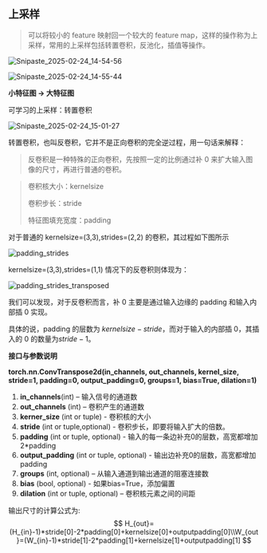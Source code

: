 ## 上采样

> 可以将较小的 feature 映射回一个较大的 feature map，这样的操作称为上采样，常用的上采样包括转置卷积，反池化，插值等操作。

![Snipaste_2025-02-24_14-54-56](https://yangyang666.oss-cn-chengdu.aliyuncs.com/images/Snipaste_2025-02-24_14-54-56.png)





![Snipaste_2025-02-24_14-55-44](https://yangyang666.oss-cn-chengdu.aliyuncs.com/images/Snipaste_2025-02-24_14-55-44.png)







**小特征图 -> 大特征图**

可学习的上采样：转置卷积





![Snipaste_2025-02-24_15-01-27](https://yangyang666.oss-cn-chengdu.aliyuncs.com/images/Snipaste_2025-02-24_15-01-27.png)

转置卷积，也叫反卷积，它并不是正向卷积的完全逆过程，用一句话来解释：

> 反卷积是一种特殊的正向卷积，先按照一定的比例通过补 0 来扩大输入图像的尺寸，再进行普通的卷积。

> 卷积核大小：kernelsize
>
> 卷积步长：stride
>
> 特征图填充宽度：padding

对于普通的 kernelsize=(3,3),strides=(2,2) 的卷积，其过程如下图所示



![padding_strides](https://yangyang666.oss-cn-chengdu.aliyuncs.com/images/padding_strides.gif)





kernelsize=(3,3),strides=(1,1) 情况下的反卷积则体现为：





![padding_strides_transposed](https://yangyang666.oss-cn-chengdu.aliyuncs.com/images/padding_strides_transposed.gif)

我们可以发现，对于反卷积而言，补 0 主要是通过输入边缘的 padding 和输入内部插 0 实现。

具体的说，padding 的层数为 $kernelsize−stride$，而对于输入的内部插 0，其插入的 0 的数量为$stride−1$。



**接口与参数说明**

**torch.nn.ConvTranspose2d(in_channels, out_channels, kernel_size, stride=1, padding=0, output_padding=0, groups=1, bias=True, dilation=1)**

1. **in_channels**(int) – 输入信号的通道数
2. **out_channels** (int) – 卷积产生的通道数
3. **kerner_size** (int or tuple) - 卷积核的大小
4. **stride** (int or tuple,optional) - 卷积步长，即要将输入扩大的倍数。
5. **padding** (int or tuple, optional) - 输入的每一条边补充0的层数，高宽都增加2*padding
6. **output_padding** (int or tuple, optional) - 输出边补充0的层数，高宽都增加padding
7. **groups** (int, optional) – 从输入通道到输出通道的阻塞连接数
8. **bias** (bool, optional) - 如果bias=True，添加偏置
9. **dilation** (int or tuple, optional) – 卷积核元素之间的间距

输出尺寸的计算公式为:
$$
H_{out}=(H_{in}-1)*stride[0]-2*padding[0]+kernelsize[0]+outputpadding[0]\\W_{out}=(W_{in}-1)*stride[1]-2*padding[1]+kernelsize[1]+outputpadding[1]
$$






















